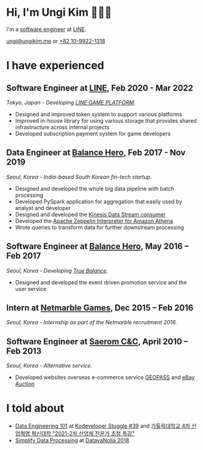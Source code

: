 # Hi, I'm Ungi Kim 👋🧑‍💻

I'm a [software engineer](https://github.com/ungikim) at [LINE](https://linecorp.com/ja/).

[ungi@ungikim.me](mailto:ungi@ungikim.me) or [+82 10-9922-1318](sms:821099221318)

# I have experienced

## **Software Engineer** at [LINE](https://linecorp.com/ja/), Feb 2020 - Mar 2022

_Tokyo, Japan - Developing [LINE GAME PLATFORM](https://developers.game.line.me/)._

* Designed and improved token system to support various platforms
* Improved in-house library for using various storage that provides shared infrastructure across internal projects
* Developed subscription payment system for game developers

## **Data Engineer** at [Balance Hero](https://truebalance.io), Feb 2017 - Nov 2019

_Seoul, Korea - India-based South Korean fin-tech startup._

* Designed and developed the whole big data pipeline with batch processing
* Developed PySpark application for aggregation that easily used by analyst and developer
* Designed and developed the [Kinesis Data Stream consumer](https://github.com/ungikim/kinsumer)
* Developed the [Apache Zeppelin Interpreter for Amazon Athena](https://github.com/ungikim/zeppelin-athena-interpreter)
* Wrote queries to transform data for further downstream processing

## **Software Engineer** at [Balance Hero](https://truebalance.io), May 2016 – Feb 2017

_Seoul, Korea - Developing [True Balance](https://play.google.com/store/apps/details?id=com.balancehero.truebalance)._

* Designed and developed the event driven promotion service and the user service

## **Intern** at [Netmarble Games](https://company.netmarble.com/), Dec 2015 – Feb 2016

_Seoul, Korea - Internship as part of the Netmarble recruitment 2016._

## **Software Engineer** at [Saerom C&C](http://www.saeromcnc.com/), April 2010 – Feb 2013

_Seoul, Korea - Alternative service._

* Developed websites overseas e-commerce service [GEOPASS](https://www.geopass.com/) and [eBay Auction](https://ebay.auction.co.kr/)

# I told about

* [Data Engineering 101](https://drive.google.com/file/d/1ICjYNSf5CgyYPujsyUqtIpHCaZ2gR6S6/view) at [Kodeveloper Stuggle #39](https://kodeveloper.com/%EA%B3%A0%EA%B5%B0%EB%B6%84%ED%88%AC%EA%B8%B0/2020/06/18/struggle-39/) and [가톨릭대학교 4차 산업혁명 혁신대학 "2021-2차 산업체 전문가 초청 특강"](https://cukai.catholic.ac.kr/front/boardview.do?pkid=32445&currentPage=1&searchField=ALL&searchValue=&searchLowItem=ALL&bbsConfigFK=542&cmsDirPkid=5902&cmsLocalPkid=0)
* [Simplify Data Processing](https://drive.google.com/file/d/1ciCKdWEePWqYBS01IzNUGudgZ2SL4EcU/view) at [DatayaNolja 2018](https://datayanolja.github.io/2018-datayanolja/index.html)
